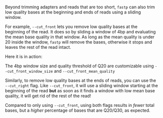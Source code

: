 <script>
import Alert from "components/Alert.svelte";
import Execute from "components/Execute.svelte";
</script>

Beyond trimming adapters and reads that are too short, `fastp` can also trim low quality bases at the beginning and ends of reads using a sliding window.

For example, `--cut_front` lets you remove low quality bases at the beginning of the read. It does so by sliding a window of 4bp and evaluating the mean base quality in that window. As long as the mean quality is under 20 inside the window, `fastp` will remove the bases, otherwise it stops and leaves the rest of the read intact.

Here it is in action:

<Execute command="fastp \ --in1 HG004_R1.fastq.gz \ --in2 HG004_R2.fastq.gz \ --cut_front" />

<Alert>The 4bp window size and quality threshold of Q20 are customizable using `--cut_front_window_size` and `--cut_front_mean_quality`</Alert>

Similarly, to remove low quality bases at the ends of reads, you can use the `--cut_right` flag. Like `--cut_front`, it will use a sliding window starting at the beginning of the read **but** as soon as it finds a window with low mean base quality, it will get rid of the rest of the read!

<Execute command="fastp \ --in1 HG004_R1.fastq.gz \ --in2 HG004_R2.fastq.gz \ --cut_front \ --cut_right" />

Compared to only using `--cut_front`, using both flags results in *fewer* total bases, but a *higher* percentage of bases that are Q20/Q30, as expected.
